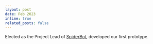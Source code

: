 ```yaml
---
layout: post
date: Feb 2023
inline: true
related_posts: false
---
```


Elected as the Project Lead of [SpiderBot](https://github.com/ERC-BPGC/SpiderBot), developed our first prototype.
